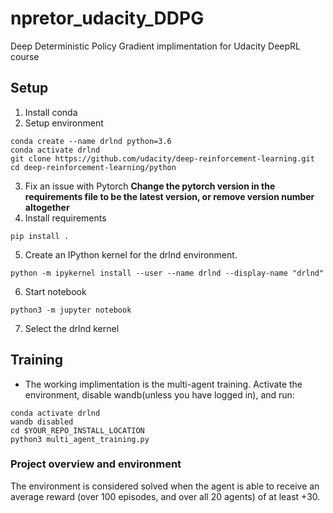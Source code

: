 # npretor_udacity_DDPG
Deep Deterministic Policy Gradient implimentation for Udacity DeepRL course

## Setup 
1. Install conda 
2. Setup environment 
```
conda create --name drlnd python=3.6 
conda activate drlnd 
git clone https://github.com/udacity/deep-reinforcement-learning.git
cd deep-reinforcement-learning/python
```
3. Fix an issue with Pytorch
<b>Change the pytorch version in the requirements file to be the latest version, or remove version number altogether </b>
4. Install requirements 
```
pip install .
```

5. Create an IPython kernel for the drlnd environment.
```
python -m ipykernel install --user --name drlnd --display-name "drlnd"
```
6. Start notebook 
```
python3 -m jupyter notebook 
```
7. Select the drlnd kernel 


## Training 
* The working implimentation is the multi-agent training. Activate the environment, disable wandb(unless you have logged in), and run: 
```
conda activate drlnd 
wandb disabled 
cd $YOUR_REPO_INSTALL_LOCATION
python3 multi_agent_training.py
```

### Project overview and environment 
The environment is considered solved when the agent is able to receive an average reward (over 100 episodes, and over all 20 agents) of at least +30. 